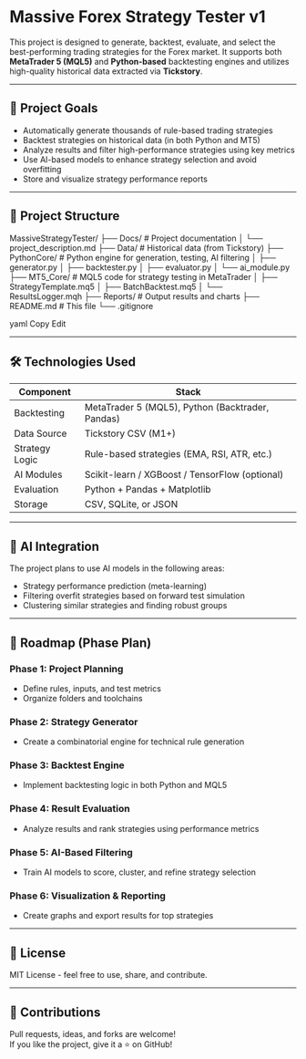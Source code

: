 # Massive Forex Strategy Tester v1

This project is designed to generate, backtest, evaluate, and select the best-performing trading strategies for the Forex market. It supports both **MetaTrader 5 (MQL5)** and **Python-based** backtesting engines and utilizes high-quality historical data extracted via **Tickstory**.

---

## 🚀 Project Goals

- Automatically generate thousands of rule-based trading strategies
- Backtest strategies on historical data (in both Python and MT5)
- Analyze results and filter high-performance strategies using key metrics
- Use AI-based models to enhance strategy selection and avoid overfitting
- Store and visualize strategy performance reports

---

## 🧩 Project Structure

MassiveStrategyTester/
├── Docs/ # Project documentation
│ └── project_description.md
├── Data/ # Historical data (from Tickstory)
├── PythonCore/ # Python engine for generation, testing, AI filtering
│ ├── generator.py
│ ├── backtester.py
│ ├── evaluator.py
│ └── ai_module.py
├── MT5_Core/ # MQL5 code for strategy testing in MetaTrader
│ ├── StrategyTemplate.mq5
│ ├── BatchBacktest.mq5
│ └── ResultsLogger.mqh
├── Reports/ # Output results and charts
├── README.md # This file
└── .gitignore

yaml
Copy
Edit

---

## 🛠 Technologies Used

| Component       | Stack                            |
|----------------|-----------------------------------|
| Backtesting     | MetaTrader 5 (MQL5), Python (Backtrader, Pandas) |
| Data Source     | Tickstory CSV (M1+)               |
| Strategy Logic  | Rule-based strategies (EMA, RSI, ATR, etc.) |
| AI Modules      | Scikit-learn / XGBoost / TensorFlow (optional) |
| Evaluation      | Python + Pandas + Matplotlib      |
| Storage         | CSV, SQLite, or JSON              |

---

## 🧠 AI Integration

The project plans to use AI models in the following areas:
- Strategy performance prediction (meta-learning)
- Filtering overfit strategies based on forward test simulation
- Clustering similar strategies and finding robust groups

---

## 📌 Roadmap (Phase Plan)

### Phase 1: Project Planning
- Define rules, inputs, and test metrics
- Organize folders and toolchains

### Phase 2: Strategy Generator
- Create a combinatorial engine for technical rule generation

### Phase 3: Backtest Engine
- Implement backtesting logic in both Python and MQL5

### Phase 4: Result Evaluation
- Analyze results and rank strategies using performance metrics

### Phase 5: AI-Based Filtering
- Train AI models to score, cluster, and refine strategy selection

### Phase 6: Visualization & Reporting
- Create graphs and export results for top strategies

---

## 📎 License

MIT License - feel free to use, share, and contribute.

---

## 🤝 Contributions

Pull requests, ideas, and forks are welcome!  
If you like the project, give it a ⭐ on GitHub!

